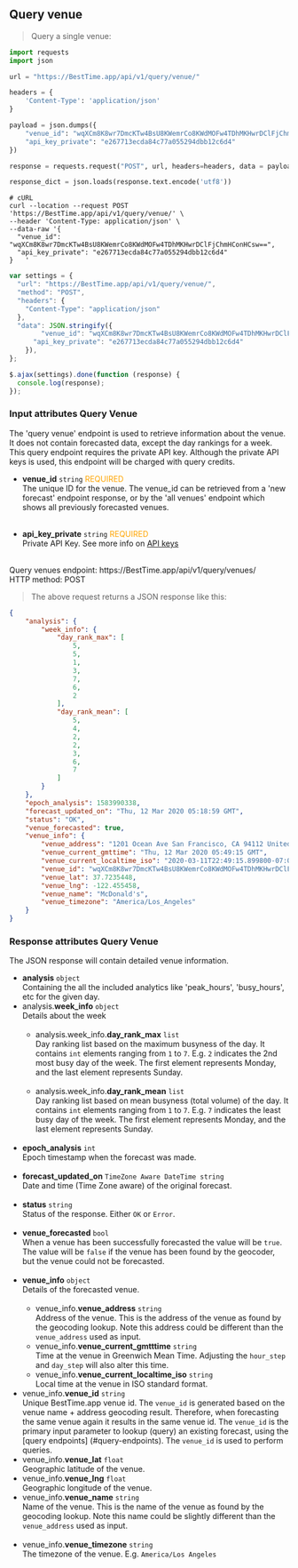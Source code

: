 ## Query venue

> Query a single venue:

```python
import requests
import json

url = "https://BestTime.app/api/v1/query/venue/"

headers = {
    'Content-Type': 'application/json'
}

payload = json.dumps({
  	"venue_id": "wqXCm8K8wr7DmcKTw4BsU8KWemrCo8KWdMOFw4TDhMKHwrDClFjChmHConHCsw==",
    "api_key_private": "e267713ecda84c77a055294dbb12c6d4"
})

response = requests.request("POST", url, headers=headers, data = payload)

response_dict = json.loads(response.text.encode('utf8'))
```

```shell
# cURL
curl --location --request POST 'https://BestTime.app/api/v1/query/venue/' \
--header 'Content-Type: application/json' \
--data-raw '{
  "venue_id": "wqXCm8K8wr7DmcKTw4BsU8KWemrCo8KWdMOFw4TDhMKHwrDClFjChmHConHCsw==",
  "api_key_private": "e267713ecda84c77a055294dbb12c6d4"
}	'
```

```javascript
var settings = {
  "url": "https://BestTime.app/api/v1/query/venue/",
  "method": "POST",
  "headers": {
    "Content-Type": "application/json"
  },
  "data": JSON.stringify({
    	"venue_id": "wqXCm8K8wr7DmcKTw4BsU8KWemrCo8KWdMOFw4TDhMKHwrDClFjChmHConHCsw==",
      "api_key_private": "e267713ecda84c77a055294dbb12c6d4"
    }),
};

$.ajax(settings).done(function (response) {
  console.log(response);
});
```

### Input attributes Query Venue

The 'query venue' endpoint is used to retrieve information about the venue. It does not contain forecasted data, except the day rankings for a week. This query endpoint requires the private API key. Although the private API keys is used, this endpoint will be charged with query credits.

- **venue_id** `string` <span style="color:orange">REQUIRED</span>  
 The unique ID for the venue. The venue_id can be retrieved from a 'new forecast' endpoint response, or by the 'all venues' endpoint which shows all previously forecasted venues.  
 &nbsp; 

- **api_key_private** `string` <span style="color:orange">REQUIRED</span>  
 Private API Key. See more info on [API keys](#api-keys)  
 &nbsp; 

<aside class="notice">
Query venues endpoint: https://BestTime.app/api/v1/query/venues/
</aside>

<aside class="notice">
HTTP method: POST
</aside>


> The above request returns a JSON response like this:

```json
{
    "analysis": {
        "week_info": {
            "day_rank_max": [
                5,
                5,
                1,
                3,
                7,
                6,
                2
            ],
            "day_rank_mean": [
                5,
                4,
                2,
                2,
                3,
                6,
                7
            ]
        }
    },
    "epoch_analysis": 1583990338,
    "forecast_updated_on": "Thu, 12 Mar 2020 05:18:59 GMT",
    "status": "OK",
    "venue_forecasted": true,
    "venue_info": {
        "venue_address": "1201 Ocean Ave San Francisco, CA 94112 United States",
        "venue_current_gmttime": "Thu, 12 Mar 2020 05:49:15 GMT",
        "venue_current_localtime_iso": "2020-03-11T22:49:15.899800-07:00",
        "venue_id": "wqXCm8K8wr7DmcKTw4BsU8KWemrCo8KWdMOFw4TDhMKHwrDClFjChmHConHCsw==",
        "venue_lat": 37.7235448,
        "venue_lng": -122.455458,
        "venue_name": "McDonald's",
        "venue_timezone": "America/Los_Angeles"
    }
}
```


### Response attributes Query Venue
The JSON response will contain detailed venue information.

- **analysis** `object`  
 Containing the all the included analytics like 'peak_hours', 'busy_hours', etc for the given day. 
 - analysis.**week_info** `object`  
   Details about the week    
  &nbsp;
     - analysis.week_info.**day_rank_max** `list`  
       Day ranking list based on the maximum busyness of the day. It contains `int` elements ranging from `1` to `7`. E.g. `2` indicates the 2nd most busy day of the week. The first element represents Monday, and the last element represents Sunday.  
       &nbsp;
     - analysis.week_info.**day_rank_mean** `list`  
       Day ranking list based on mean busyness (total volume) of the day. It contains `int` elements ranging from `1` to `7`. E.g. `7` indicates the least busy day of the week. The first element represents Monday, and the last element represents Sunday.  
       &nbsp;
- **epoch_analysis** `int`  
 Epoch timestamp when the forecast was made.  
 &nbsp; 
- **forecast_updated_on** `TimeZone Aware DateTime string`  
 Date and time (Time Zone aware) of the original forecast.  
 &nbsp; 
- **status** `string`  
 Status of the response. Either `OK` or `Error`.  
 &nbsp; 
- **venue_forecasted** `bool`  
  When a venue has been successfully forecasted the value will be `true`. The value will be `false` if the venue has been found by the geocoder, but the venue could not be forecasted.  
 &nbsp; 
- **venue_info** `object`  
 Details of the forecasted venue.  
 &nbsp; 
  - venue_info.**venue_address** `string`  
   Address of the venue. This is the address of the venue as found by the geocoding lookup. Note this address could be different than the `venue_address` used as input.  
  - venue_info.**venue_current_gmtttime** `string`  
   Time at the venue in Greenwich Mean Time. Adjusting the `hour_step` and `day_step` will also alter this time.  
  - venue_info.**venue_current_localtime_iso** `string`  
   Local time at the venue in ISO standard format.
  &nbsp;
 - venue_info.**venue_id** `string`  
   Unique BestTime.app venue id. The `venue_id` is generated based on the venue name + address geocoding result. Therefore, when forecasting the same venue again it results in the same venue id. The `venue_id` is the primary input parameter to lookup (query) an existing forecast, using the [query endpoints] (#query-endpoints).
   The `venue_id` is used to perform queries.
  &nbsp;
 - venue_info.**venue_lat** `float`  
   Geographic latitude of the venue.
  &nbsp;
 - venue_info.**venue_lng** `float`  
   Geographic longitude of the venue.
  &nbsp;
  - venue_info.**venue_name** `string`  
   Name of the venue. This is the name of the venue as found by the geocoding lookup. Note this name could be slightly different than the `venue_address` used as input.  
  &nbsp;
 - venue_info.**venue_timezone** `string`  
   The timezone of the venue. E.g. `America/Los Angeles`  
  &nbsp;
